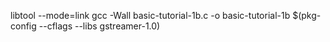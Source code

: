 libtool --mode=link gcc -Wall basic-tutorial-1b.c -o basic-tutorial-1b $(pkg-config --cflags --libs gstreamer-1.0)

